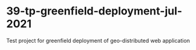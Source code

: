 # 39-tp-greenfield-deployment-jul-2021
Test project for greenfield deployment of geo-distributed web application 
